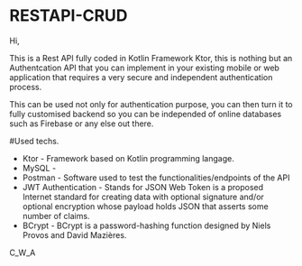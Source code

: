 # RESTAPI-CRUD

Hi,

This is a Rest API fully coded in Kotlin Framework Ktor, this is nothing but an Authentcation API that you can implement 
in your existing mobile or web application that requires a very secure and independent authentication process.

This can be used not only for authentication purpose, you can then turn it to fully customised backend so you can be independed of
online databases such as Firebase or any else out there.

#Used techs.
- Ktor    - Framework based on Kotlin programming langage.
- MySQL   - 
- Postman - Software used to test the functionalities/endpoints of the API
- JWT Authentication - Stands for JSON Web Token is a proposed Internet standard for creating data with optional signature and/or 
  optional encryption whose payload holds JSON that asserts some number of claims.
- BCrypt  - BCrypt is a password-hashing function designed by Niels Provos and David Mazières.





C_W_A
